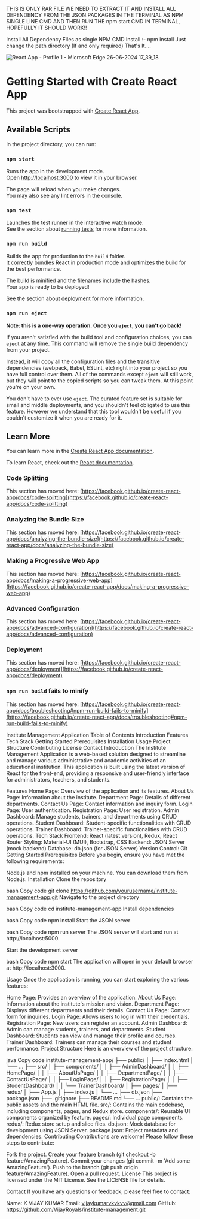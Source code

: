 THIS IS ONLY RAR FILE WE NEED TO EXTRACT IT AND INSTALL ALL DEPENDENCY FROM THE JSON.PACKAGES IN THE TERMINAL AS NPM SINGLE LINE CMD AND THEN RUN THE npm start CMD IN TERMINAL, HOPEFULLY IT SHOULD WORK!!

Install All Dependency Files as single NPM CMD
Install :- npm install
Just change the path directory (If and only required)
That's It....

![React App - Profile 1 - Microsoft​ Edge 26-06-2024 17_39_18](https://github.com/Panchashil/CP-Institute-Management-project/assets/172039007/03748b68-2111-44b7-bb10-d6c47bf6e565)














# Getting Started with Create React App

This project was bootstrapped with [Create React App](https://github.com/facebook/create-react-app).

## Available Scripts

In the project directory, you can run:

### `npm start`

Runs the app in the development mode.\
Open [http://localhost:3000](http://localhost:3000) to view it in your browser.

The page will reload when you make changes.\
You may also see any lint errors in the console.

### `npm test`

Launches the test runner in the interactive watch mode.\
See the section about [running tests](https://facebook.github.io/create-react-app/docs/running-tests) for more information.

### `npm run build`

Builds the app for production to the `build` folder.\
It correctly bundles React in production mode and optimizes the build for the best performance.

The build is minified and the filenames include the hashes.\
Your app is ready to be deployed!

See the section about [deployment](https://facebook.github.io/create-react-app/docs/deployment) for more information.

### `npm run eject`

**Note: this is a one-way operation. Once you `eject`, you can't go back!**

If you aren't satisfied with the build tool and configuration choices, you can `eject` at any time. This command will remove the single build dependency from your project.

Instead, it will copy all the configuration files and the transitive dependencies (webpack, Babel, ESLint, etc) right into your project so you have full control over them. All of the commands except `eject` will still work, but they will point to the copied scripts so you can tweak them. At this point you're on your own.

You don't have to ever use `eject`. The curated feature set is suitable for small and middle deployments, and you shouldn't feel obligated to use this feature. However we understand that this tool wouldn't be useful if you couldn't customize it when you are ready for it.

## Learn More

You can learn more in the [Create React App documentation](https://facebook.github.io/create-react-app/docs/getting-started).

To learn React, check out the [React documentation](https://reactjs.org/).

### Code Splitting

This section has moved here: [https://facebook.github.io/create-react-app/docs/code-splitting](https://facebook.github.io/create-react-app/docs/code-splitting)

### Analyzing the Bundle Size

This section has moved here: [https://facebook.github.io/create-react-app/docs/analyzing-the-bundle-size](https://facebook.github.io/create-react-app/docs/analyzing-the-bundle-size)

### Making a Progressive Web App

This section has moved here: [https://facebook.github.io/create-react-app/docs/making-a-progressive-web-app](https://facebook.github.io/create-react-app/docs/making-a-progressive-web-app)

### Advanced Configuration

This section has moved here: [https://facebook.github.io/create-react-app/docs/advanced-configuration](https://facebook.github.io/create-react-app/docs/advanced-configuration)

### Deployment

This section has moved here: [https://facebook.github.io/create-react-app/docs/deployment](https://facebook.github.io/create-react-app/docs/deployment)

### `npm run build` fails to minify

This section has moved here: [https://facebook.github.io/create-react-app/docs/troubleshooting#npm-run-build-fails-to-minify](https://facebook.github.io/create-react-app/docs/troubleshooting#npm-run-build-fails-to-minify)














Institute Management Application
Table of Contents
Introduction
Features
Tech Stack
Getting Started
Prerequisites
Installation
Usage
Project Structure
Contributing
License
Contact
Introduction
The Institute Management Application is a web-based solution designed to streamline and manage various administrative and academic activities of an educational institution. This application is built using the latest version of React for the front-end, providing a responsive and user-friendly interface for administrators, teachers, and students.

Features
Home Page: Overview of the application and its features.
About Us Page: Information about the institute.
Department Page: Details of different departments.
Contact Us Page: Contact information and inquiry form.
Login Page: User authentication.
Registration Page: User registration.
Admin Dashboard: Manage students, trainers, and departments using CRUD operations.
Student Dashboard: Student-specific functionalities with CRUD operations.
Trainer Dashboard: Trainer-specific functionalities with CRUD operations.
Tech Stack
Frontend: React (latest version), Redux, React Router
Styling: Material-UI (MUI), Bootstrap, CSS
Backend: JSON Server (mock backend)
Database: db.json (for JSON Server)
Version Control: Git
Getting Started
Prerequisites
Before you begin, ensure you have met the following requirements:

Node.js and npm installed on your machine. You can download them from Node.js.
Installation
Clone the repository

bash
Copy code
git clone https://github.com/yourusername/institute-management-app.git
Navigate to the project directory

bash
Copy code
cd institute-management-app
Install dependencies

bash
Copy code
npm install
Start the JSON server

bash
Copy code
npm run server
The JSON server will start and run at http://localhost:5000.

Start the development server

bash
Copy code
npm start
The application will open in your default browser at http://localhost:3000.

Usage
Once the application is running, you can start exploring the various features:

Home Page: Provides an overview of the application.
About Us Page: Information about the institute's mission and vision.
Department Page: Displays different departments and their details.
Contact Us Page: Contact form for inquiries.
Login Page: Allows users to log in with their credentials.
Registration Page: New users can register an account.
Admin Dashboard: Admin can manage students, trainers, and departments.
Student Dashboard: Students can view and manage their profile and courses.
Trainer Dashboard: Trainers can manage their courses and student performance.
Project Structure
Here is an overview of the project structure:

java
Copy code
institute-management-app/
├── public/
│   ├── index.html
│   └── ...
├── src/
│   ├── components/
│   │   ├── AdminDashboard/
│   │   ├── HomePage/
│   │   ├── AboutUsPage/
│   │   ├── DepartmentPage/
│   │   ├── ContactUsPage/
│   │   ├── LoginPage/
│   │   ├── RegistrationPage/
│   │   ├── StudentDashboard/
│   │   └── TrainerDashboard/
│   ├── pages/
│   ├── redux/
│   ├── App.js
│   ├── index.js
│   └── ...
├── db.json
├── package.json
├── .gitignore
├── README.md
└── ...
public/: Contains the public assets and the main HTML file.
src/: Contains the main codebase, including components, pages, and Redux store.
components/: Reusable UI components organized by feature.
pages/: Individual page components.
redux/: Redux store setup and slice files.
db.json: Mock database for development using JSON Server.
package.json: Project metadata and dependencies.
Contributing
Contributions are welcome! Please follow these steps to contribute:

Fork the project.
Create your feature branch (git checkout -b feature/AmazingFeature).
Commit your changes (git commit -m 'Add some AmazingFeature').
Push to the branch (git push origin feature/AmazingFeature).
Open a pull request.
License
This project is licensed under the MIT License. See the LICENSE file for details.

Contact
If you have any questions or feedback, please feel free to contact:

Name: K VIJAY KUMAR
Email: vijaykumarvkvkvv@gmail.com
GitHub: https://github.com/VijayRoyals/institute-management.git









